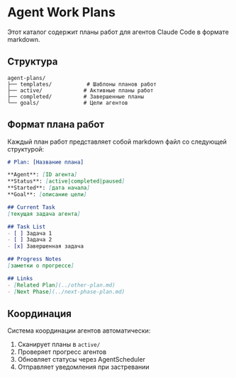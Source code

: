 # Agent Work Plans

Этот каталог содержит планы работ для агентов Claude Code в формате markdown.

## Структура

```
agent-plans/
├── templates/           # Шаблоны планов работ
├── active/             # Активные планы работ
├── completed/          # Завершенные планы
└── goals/              # Цели агентов
```

## Формат плана работ

Каждый план работ представляет собой markdown файл со следующей структурой:

```markdown
# Plan: [Название плана]

**Agent**: [ID агента]
**Status**: [active|completed|paused]
**Started**: [дата начала]
**Goal**: [описание цели]

## Current Task
[текущая задача агента]

## Task List
- [ ] Задача 1
- [ ] Задача 2
- [x] Завершенная задача

## Progress Notes
[заметки о прогрессе]

## Links
- [Related Plan](../other-plan.md)
- [Next Phase](../next-phase-plan.md)
```

## Координация

Система координации агентов автоматически:
1. Сканирует планы в `active/`
2. Проверяет прогресс агентов
3. Обновляет статусы через AgentScheduler
4. Отправляет уведомления при застревании